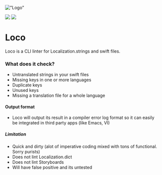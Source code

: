 
!["Logo"](https://github.com/konrad1977/loco/blob/main/images/logo.png)

![](https://img.shields.io/github/languages/top/konrad1977/loco) ![](https://img.shields.io/github/license/konrad1977/loco)

# Loco
Loco is a CLI linter for Localization.strings and swift files.

### What does it check?
- Untranslated strings in your swift files
- Missing keys in one or more languages
- Duplicate keys
- Unused keys
- Missing a translation file for a whole language

#### Output format
- Loco will output its result in a compiler error log format so it can easily be integrated in third party apps (like Emacs, VI)

##### Limitation
- Quick and dirty (alot of imperative coding mixed with tons of functional. Sorry purists)
- Does not lint Localization.dict
- Does not lint Storyboards
- Will have false positive and its untested
